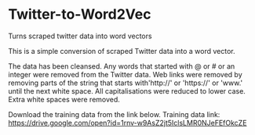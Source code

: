 # Twitter-to-Word2Vec
Turns scraped twitter data into word vectors

This is a simple conversion of scraped Twitter data into a word vector.

The data has been cleansed.
Any words that started with @ or # or an integer were removed from the Twitter data.
Web links were removed by removing parts of the string that starts with'http://' or 'https://' or 'www.' until the next white space.
All capitalisations were reduced to lower case.
Extra white spaces were removed. 

Download the training data from the link below.
Training data link:
https://drive.google.com/open?id=1rnv-w9AsZ2jt5IclsLMR0NJeFEfOkcZE
